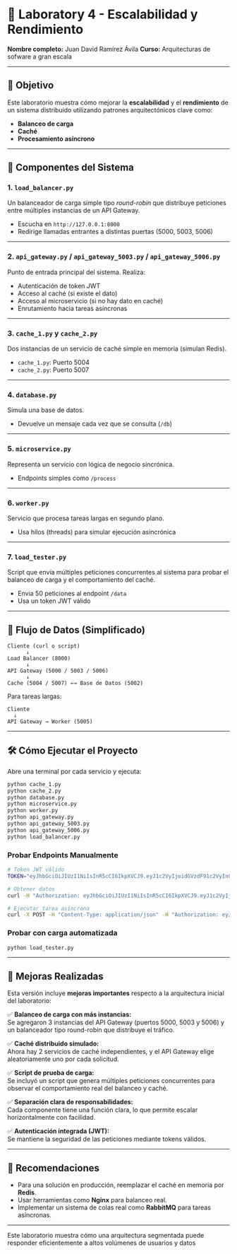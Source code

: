 # 🧪 Laboratory 4 - Escalabilidad y Rendimiento

**Nombre completo:** Juan David Ramírez Ávila
**Curso:** Arquitecturas de sofware a gran escala 

---

## 🎯 Objetivo

Este laboratorio muestra cómo mejorar la **escalabilidad** y el **rendimiento** de un sistema distribuido utilizando patrones arquitectónicos clave como:

- **Balanceo de carga**
- **Caché**
- **Procesamiento asíncrono**

---

## 🧱 Componentes del Sistema

### 1. `load_balancer.py`  
Un balanceador de carga simple tipo *round-robin* que distribuye peticiones entre múltiples instancias de un API Gateway.

- Escucha en `http://127.0.0.1:8000`
- Redirige llamadas entrantes a distintas puertas (5000, 5003, 5006)

---

### 2. `api_gateway.py` / `api_gateway_5003.py` / `api_gateway_5006.py`  
Punto de entrada principal del sistema. Realiza:

- Autenticación de token JWT
- Acceso al caché (si existe el dato)
- Acceso al microservicio (si no hay dato en caché)
- Enrutamiento hacia tareas asíncronas

---

### 3. `cache_1.py` y `cache_2.py`  
Dos instancias de un servicio de caché simple en memoria (simulan Redis).

- `cache_1.py`: Puerto 5004  
- `cache_2.py`: Puerto 5007

---

### 4. `database.py`  
Simula una base de datos.  
- Devuelve un mensaje cada vez que se consulta (`/db`)

---

### 5. `microservice.py`  
Representa un servicio con lógica de negocio sincrónica.  
- Endpoints simples como `/process`

---

### 6. `worker.py`  
Servicio que procesa tareas largas en segundo plano.  
- Usa hilos (threads) para simular ejecución asincrónica

---

### 7. `load_tester.py`  
Script que envía múltiples peticiones concurrentes al sistema para probar el balanceo de carga y el comportamiento del caché.

- Envia 50 peticiones al endpoint `/data`
- Usa un token JWT válido

---

## 🔄 Flujo de Datos (Simplificado)

```
Cliente (curl o script) 
      ↓
Load Balancer (8000)
      ↓
API Gateway (5000 / 5003 / 5006)
      ↓
Cache (5004 / 5007) ←→ Base de Datos (5002)
```

Para tareas largas:

```
Cliente
  ↓
API Gateway → Worker (5005)
```

---

## 🛠️ Cómo Ejecutar el Proyecto

Abre una terminal por cada servicio y ejecuta:

```bash
python cache_1.py
python cache_2.py
python database.py
python microservice.py
python worker.py
python api_gateway.py
python api_gateway_5003.py
python api_gateway_5006.py
python load_balancer.py
```

### Probar Endpoints Manualmente

```bash
# Token JWT válido
TOKEN="eyJhbGciOiJIUzI1NiIsInR5cCI6IkpXVCJ9.eyJ1c2VyIjoidGVzdF91c2VyIn0.NiAjMp8K9re-WJE_BJbqCmLBF4yFr0rDZwNRHj9Cbb8"

# Obtener datos
curl -H "Authorization: eyJhbGciOiJIUzI1NiIsInR5cCI6IkpXVCJ9.eyJ1c2VyIjoidGVzdF91c2VyIn0.NiAjMp8K9re-WJE_BJbqCmLBF4yFr0rDZwNRHj9Cbb8" http://127.0.0.1:8000/data

# Ejecutar tarea asíncrona
curl -X POST -H "Content-Type: application/json" -H "Authorization: eyJhbGciOiJIUzI1NiIsInR5cCI6IkpXVCJ9.eyJ1c2VyIjoidGVzdF91c2VyIn0.NiAjMp8K9re-WJE_BJbqCmLBF4yFr0rDZwNRHj9Cbb8" -d '{"task":"report"}' http://127.0.0.1:8000/longtask
```

### Probar con carga automatizada

```bash
python load_tester.py
```

---

## 🔧 Mejoras Realizadas

Esta versión incluye **mejoras importantes** respecto a la arquitectura inicial del laboratorio:

✅ **Balanceo de carga con más instancias:**  
Se agregaron 3 instancias del API Gateway (puertos 5000, 5003 y 5006) y un balanceador tipo round-robin que distribuye el tráfico.

✅ **Caché distribuido simulado:**  
Ahora hay 2 servicios de caché independientes, y el API Gateway elige aleatoriamente uno por cada solicitud.

✅ **Script de prueba de carga:**  
Se incluyó un script que genera múltiples peticiones concurrentes para observar el comportamiento real del balanceo y caché.

✅ **Separación clara de responsabilidades:**  
Cada componente tiene una función clara, lo que permite escalar horizontalmente con facilidad.

✅ **Autenticación integrada (JWT):**  
Se mantiene la seguridad de las peticiones mediante tokens válidos.

---

## 📌 Recomendaciones

- Para una solución en producción, reemplazar el caché en memoria por **Redis**.
- Usar herramientas como **Nginx** para balanceo real.
- Implementar un sistema de colas real como **RabbitMQ** para tareas asíncronas.

---

Este laboratorio muestra cómo una arquitectura segmentada puede responder eficientemente a altos volúmenes de usuarios y datos
